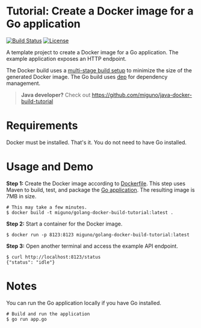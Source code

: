 # Tutorial: Create a Docker image for a Go application

[![Build Status](https://travis-ci.org/miguno/golang-docker-build-tutorial.svg?branch=master)](https://travis-ci.org/miguno/golang-docker-build-tutorial)
[![License](https://img.shields.io/badge/License-Apache%202.0-blue.svg)](https://opensource.org/licenses/Apache-2.0)

A template project to create a Docker image for a Go application.
The example application exposes an HTTP endpoint.

The Docker build uses a [multi-stage build setup](https://docs.docker.com/develop/develop-images/multistage-build/)
to minimize the size of the generated Docker image.  The Go build uses [dep](https://github.com/golang/dep) for
dependency management.

> **Java developer?** Check out https://github.com/miguno/java-docker-build-tutorial


# Requirements

Docker must be installed. That's it. You do not need to have Go installed.


# Usage and Demo

**Step 1:** Create the Docker image according to [Dockerfile](Dockerfile).
This step uses Maven to build, test, and package the [Go application](app.go).
The resulting image is 7MB in size.

```shell
# This may take a few minutes.
$ docker build -t miguno/golang-docker-build-tutorial:latest .
```

**Step 2:** Start a container for the Docker image.

```shell
$ docker run -p 8123:8123 miguno/golang-docker-build-tutorial:latest
```

**Step 3:** Open another terminal and access the example API endpoint.

```shell
$ curl http://localhost:8123/status
{"status": "idle"}
```


# Notes

You can run the Go application locally if you have Go installed.

```shell
# Build and run the application
$ go run app.go
```

